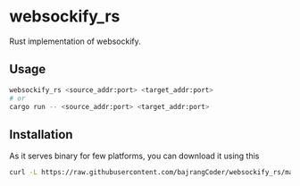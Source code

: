 # websockify_rs

Rust implementation of websockify.

## Usage

```bash
websockify_rs <source_addr:port> <target_addr:port>
# or
cargo run -- <source_addr:port> <target_addr:port>
```

## Installation

As it serves binary for few platforms, you can download it using this

```bash
curl -L https://raw.githubusercontent.com/bajrangCoder/websockify_rs/main/install.sh | bash
```
